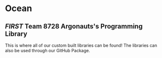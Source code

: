 # Ocean
## *FIRST* Team 8728 Argonauts's Programming Library

This is where all of our custom built libraries can be found!
The libraries can also be used through our GitHub Package. 
